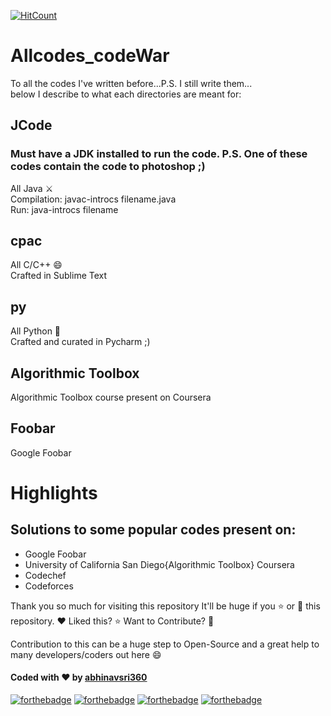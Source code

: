 [![HitCount](http://hits.dwyl.com/abhinavsri360/Allcodes_codeWar.svg)](http://hits.dwyl.com/abhinavsri360/Allcodes_codeWar)

# Allcodes_codeWar
To all the codes I've written before...P.S. I still write them...<br>
below I describe to what each directories are meant for:
## JCode
### Must have a JDK installed to run the code. P.S. One of these codes contain the code to photoshop ;) 
All Java :crossed_swords:<br>
Compilation: javac-introcs filename.java<br>
Run: java-introcs filename
## cpac
All C/C++ :smile:<br>
Crafted in Sublime Text
## py
All Python :snake:<br>
Crafted and curated in Pycharm ;)
## Algorithmic Toolbox
Algorithmic Toolbox course present on Coursera
## Foobar
Google Foobar

# Highlights
## Solutions to some popular codes present on:
- Google Foobar
- University of California San Diego{Algorithmic Toolbox} Coursera
- Codechef
- Codeforces

Thank you so much for visiting this repository It'll be huge if you ⭐ or 🍴 this repository.
❤️ Liked this? ⭐ Want to Contribute? 🍴

Contribution to this can be a huge step to Open-Source and a great help to many developers/coders out here 😄

#### Coded with :heart: by <a href="https://github.com/abhinavsri360">abhinavsri360</a>

[![forthebadge](https://forthebadge.com/images/badges/cc-0.svg)](https://github.com/abhinavsri360)
[![forthebadge](https://forthebadge.com/images/badges/check-it-out.svg)](https://github.com/abhinavsri360)
[![forthebadge](https://forthebadge.com/images/badges/no-ragrets.svg)](https://github.com/abhinavsri360)
[![forthebadge](https://forthebadge.com/images/badges/made-with-crayons.svg)](https://github.com/abhinavsri360)
